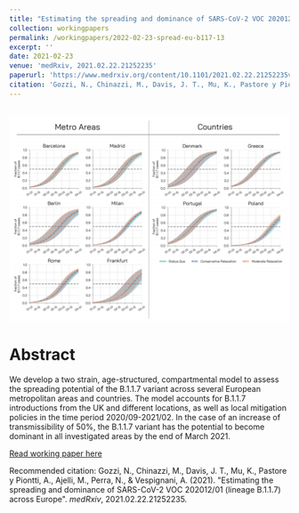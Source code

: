 ```yaml
---
title: "Estimating the spreading and dominance of SARS-CoV-2 VOC 202012/01 (lineage B.1.1.7) across Europe"
collection: workingpapers
permalink: /workingpapers/2022-02-23-spread-eu-b117-13
excerpt: ''
date: 2021-02-23
venue: 'medRxiv, 2021.02.22.21252235'
paperurl: 'https://www.medrxiv.org/content/10.1101/2021.02.22.21252235v1'
citation: 'Gozzi, N., Chinazzi, M., Davis, J. T., Mu, K., Pastore y Piontti, A., Ajelli, M., Perra, N., & Vespignani, A. (2021). medRxiv, 2021.02.22.21252235.'
---
```


<br/><img src='/images/spread-eu-b117.png'>

# Abstract
We develop a two strain, age-structured, compartmental model to assess the spreading potential of the B.1.1.7 variant across several European metropolitan areas and countries. The model accounts for B.1.1.7 introductions from the UK and different locations, as well as local mitigation policies in the time period 2020/09-2021/02. In the case of an increase of transmissibility of 50%, the B.1.1.7 variant has the potential to become dominant in all investigated areas by the end of March 2021.


[Read working paper here](https://www.medrxiv.org/content/10.1101/2021.02.22.21252235v1)

Recommended citation: Gozzi, N., Chinazzi, M., Davis, J. T., Mu, K., Pastore y Piontti, A., Ajelli, M., Perra, N., & Vespignani, A. (2021).  &quot;Estimating the spreading and dominance of SARS-CoV-2 VOC 202012/01 (lineage B.1.1.7) across Europe&quot;. <i>medRxiv</i>, 2021.02.22.21252235.
